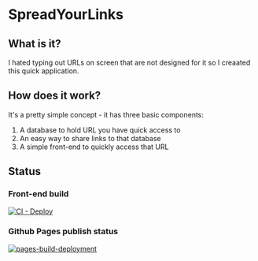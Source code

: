 # SpreadYourLinks

## What is it?

I hated typing out URLs on screen that are not designed for it so I creaated this quick application.

## How does it work?

It's a pretty simple concept - it has three basic components:

1. A database to hold URL you have quick access to
2. An easy way to share links to that database
3. A simple front-end to quickly access that URL

## Status

### Front-end build
[![CI - Deploy](https://github.com/ddshd/spreadyourlink/actions/workflows/CIDeploy.yml/badge.svg)](https://github.com/ddshd/spreadyourlink/actions/workflows/CIDeploy.yml)

### Github Pages publish status
[![pages-build-deployment](https://github.com/spreadyourlinks/spreadyourlinks.github.io/actions/workflows/pages/pages-build-deployment/badge.svg)](https://github.com/spreadyourlinks/spreadyourlinks.github.io/actions/workflows/pages/pages-build-deployment)
